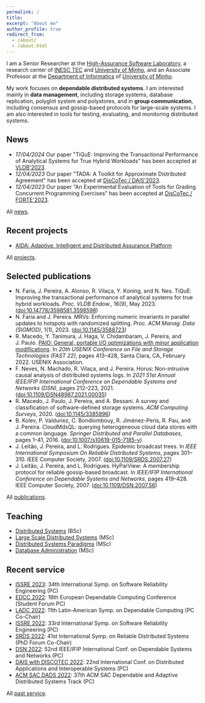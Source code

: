 ```yaml
---
permalink: /
title: 
excerpt: "About me"
author_profile: true
redirect_from: 
  - /about/
  - /about.html
---
```


I am a Senior Researcher at the [High-Assurance Software Laboratory](https://www.inesctec.pt/en/centres/haslab), a research center of [INESC&nbsp;TEC](https://www.inesctec.pt) and [University of Minho](http://www.uminho.pt), and an Associate Professor at the [Department of Informatics](http://www.di.uminho.pt) of [University of Minho](http://www.uminho.pt).

My work focuses on **dependable distributed systems**. I am interested mainly in **data management**, including storage systems, database replication, polyglot system and polystores, and in **group communication**, including consensus and gossip-based protocols for large-scale systems. I am also interested in tools for testing, evaluating, and monitoring distributed systems.

## News

- *17/04/2024*  Our paper "TiQuE: Improving the Transactional Performance of Analytical Systems for True Hybrid Workloads" has been accepted at [VLDB'2023](https://vldb.org/2023/).
- *12/04/2023*  Our paper "TADA: A Toolkit for Approximate Distributed Agreement" has been accepted at [DisCoTec / DAIS'2023](http://www.discotec.org/2023/dais.html).
- *12/04/2023*  Our paper "An Experimental Evaluation of Tools for Grading Concurrent Programming Exercises" has been accepted at [DisCoTec / FORTE'2023](http://www.discotec.org/2023/forte.html).

All [news](/news/).

## Recent projects

- [AIDA: Adaptive, Intelligent and Distributed Assurance Platform](https://aida.inesctec.pt/)

All [projects](/projects/).

## Selected publications

<ul>
<li>
N. Faria, J. Pereira, A. Alonso, R. Vilaça, Y. Koning, and N. Nes.
TiQuE: Improving the transactional performance of analytical systems for true hybrid workloads.
<cite>Proc. VLDB Endow.</cite>, 16(9), May 2023.
(<a href="http://vldb.org/pvldb/volumes/16/paper/TiQuE%3A%20Improving%20the%20Transactional%20Performance%20of%20Analytical%20Systems%20for%20True%20Hybrid%20Workloads">doi:10.14778/3598581.3598598</a>)
</li>
<li>
N. Faria and
  J. Pereira.
MRVs: Enforcing numeric invariants in parallel updates to hotspots with
  randomized splitting.
<cite>Proc. ACM Manag. Data (SIGMOD)</cite>, 1(1), 2023.
(<a href="http://dx.doi.org/10.1145/3588723">doi:10.1145/3588723</a>)
</li>
<li>R. Macedo,
  Y. Tanimura, J. Haga,
  V. Chidambaram, J. Pereira, and
  J. Paulo.
<a href="https://www.usenix.org/conference/fast22/presentation/macedo">PAIO:
  General, portable I/O optimizations with minor application
  modifications</a>.
In <cite>20th USENIX Conference on File and Storage Technologies (FAST
  22)</cite>, pages 413–428, Santa Clara, CA, February 2022. USENIX
  Association.</li>
<li>
F. Neves,
  N. Machado, R. Vilaça, and
  J. Pereira.
Horus: Non-intrusive causal analysis of distributed systems logs.
In <cite>2021 51st Annual IEEE/IFIP International Conference on Dependable
  Systems and Networks (DSN)</cite>, pages 212–223, 2021.
(<a href="http://dx.doi.org/10.1109/DSN48987.2021.00035">doi:10.1109/DSN48987.2021.00035</a>)
</li>
<li>R. Macedo,
  J. Paulo, J. Pereira, and
  A. Bessani.
A survey and classification of software-defined storage systems.
<cite>ACM Computing Surveys</cite>, 2020.
(<a href="http://dx.doi.org/10.1145/3385896">doi:10.1145/3385896</a>)</li>
<li>
B. Kolev,
  P. Valduriez, C. Bondiombouy,
  R. Jiménez-Peris, R. Pau, and
  J. Pereira.
CloudMdsQL: querying heterogeneous cloud data stores with a common language.
<cite>Springer Distributed and Parallel Databases</cite>, pages 1–41, 2016.
(<a href="http://dx.doi.org/10.1007/s10619-015-7185-y">doi:10.1007/s10619-015-7185-y</a>)
</li>
<li>
J. Leitão,
  J. Pereira, and L. Rodrigues.
Epidemic broadcast trees.
In <cite>IEEE International Symposium On Reliable Distributed Systems</cite>,
  pages 301–310. IEEE Computer Society, 2007.
<!-- PDF: pdfs/LPR07a.pdf -->
(<a href="http://dx.doi.org/10.1109/SRDS.2007.27">doi:10.1109/SRDS.2007.27</a>)
</li>
<li>
J. Leitão,
  J. Pereira, and L. Rodrigues.
HyParView: A membership protocol for reliable gossip-based broadcast.
In <cite>IEEE/IFIP International Conference on Dependable Systems and
  Networks</cite>, pages 419–428. IEEE Computer Society, 2007.
<!-- PDF: pdfs/LPR07b.pdf -->
(<a href="http://dx.doi.org/10.1109/DSN.2007.56">doi:10.1109/DSN.2007.56</a>)
</li>
</ul>

All [publications](/publications/).

## Teaching

- [Distributed Systems](https://www4.di.uminho.pt/~jno/sitedi/uc_J305N4.html) (BSc)
- [Large Scale Distributed Systems](https://www4.di.uminho.pt/~jno/sitedi/uc_ME78ME7800006546.html) (MSc)
- [Distributed Systems Paradigms](https://www4.di.uminho.pt/~jno/sitedi/uc_ME78ME7800005182.html) (MSc)
- [Database Administration](https://www4.di.uminho.pt/~jno/sitedi/uc_ME78ME7800005544.html) (MSc)

## Recent service

<ul>
<li><a href="https://issre2023.github.io/">ISSRE 2023</a>: 34th International Symp. on Software Reliability Engineering (PC)</li>
<li><a href="https://webdiis.unizar.es/EDCC22/">EDCC 2022</a>: 18th European Dependable Computing Conference (Student Forum PC)</li>
<li><a href="https://ladc.sbc.org.br/">LADC 2022</a>: 11th Latin-American Symp. on Dependable Computing (PC Co-Chair)</li>
<li><a href="https://issre2022.github.io/">ISSRE 2022</a>: 33rd International Symp. on Software Reliability Engineering (PC)</li>
<li><a href="https://srds-conference.org/">SRDS 2022</a>: 41st International Symp. on Reliable Distributed Systems (PhD Forum Co-Chair)</li>
<li><a href="https://dsn2022.github.io/">DSN 2022</a>: 52nd IEEE/IFIP International Conf. on Dependable Systems and Networks (PC)</li>
<li><a href="https://www.discotec.org/2022/dais">DAIS with DISCOTEC 2022</a>: 22nd International Conf. on Distributed Applications and Interoperable Systems (PC)</li>
<li><a href="https://www.dedisys.org/sac22/">ACM SAC DADS 2022</a>: 37th ACM SAC Dependable and Adaptive Distributed Systems Track (PC)</li>
</ul>

All [past service](/service/).
